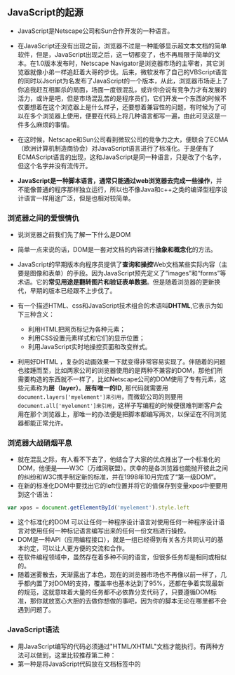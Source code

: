 ## JavaScript的起源

- JavaScript是Netscape公司和Sun合作开发的一种语言。
- 在JavaScript还没有出现之前，浏览器不过是一种能够显示超文本文档的简单软件，但是，JavaScript出现之后，这一切都变了，也不再局限于简单的文本。在1.0版本发布时，Netscape Navigator是浏览器市场的主宰者，其它浏览器就像小弟一样追赶着大哥的步伐。后来，微软发布了自己的VBScript语言的同时以Jscript为名发布了JavaScript的一个版本，从此，浏览器市场走上了你追我赶互相厮杀的局面，场面一度很混乱，或许你会说有竞争力才有发展的活力，或许是吧，但是市场混乱苦的是程序员们，它们开发一个东西的时候不仅要想着在这个浏览器上是什么样子，还要想着兼容性的问题，有时候为了可以在多个浏览器上使用，便要在代码上将几种语言都写一遍，由此可见这是一件多么麻烦的事情。
- 在这时候，Netscape和Sun公司看到微软公司的竞争力之大，便联合了ECMA（欧洲计算机制造商协会）对JavaScript语言进行了标准化。于是便有了ECMAScript语言的出现，这和JavaScript是同一种语言，只是改了个名字，但这个名字并没有流传开。

- **JavaScript是一种脚本语言，通常只能通过web浏览器去完成一些操作**，并不能像普通的程序那样独立运行，所以也不像Java和c++之类的编译型程序设计语言一样用途广泛，但是也相对较简单。

### 浏览器之间的爱恨情仇

- 说浏览器之前我们先了解一下什么是DOM
- 简单一点来说的话，DOM是一套对文档的内容进行**抽象和概念化**的方法。
- JavaScript的早期版本向程序员提供了**查询和操控**Web文档某些实际内容（主要是图像和表单）的手段。因为JavaScript预先定义了“images”和“forms”等术语。它的**常见用途是翻转图片和验证表单数据**。但是随着浏览器的更新换代，早期的版本已经跟不上步伐了。
- 有一个描述HTML、css和JavaScript技术组合的术语叫**DHTML**,它表示为如下三种含义：
  - 利用HTML把网页标记为各种元素；
  - 利用CSS设置元素样式和它们的显示位置；
  - 利用JavaScript实时地操控页面和改变样式。

- 利用好DHTML ，复杂的动画效果一下就变得非常容易实现了。伴随着的问题也接踵而至，比如两家公司的浏览器使用的是两种不兼容的DOM，那他们所需要构造的东西就不一样了，比如Netscape公司的DOM使用了专有元素，这些元素称为**层（layer）**。**层有唯一的ID**, 那代码就需要用`document.layers['myelement']来引用`，而微软公司的则要用`document.all['myelement']来引用`，这样子写编程的时候便很难判断客户会用在那个浏览器上，那唯一的办法便是把脚本都编写两次，以保证在不同浏览器都能正常允许。

### 浏览器大战硝烟平息

- 就在混乱之际，有人看不下去了，他结合了大家的优点推出了一个标准化的DOM，他便是——W3C（万维网联盟）。庆幸的是各浏览器也能抛开彼此之间的纠纷和W3C携手制定新的标准，并在1998年10月完成了“第一级DOM”。
- 在新的标准化DOM中要找出它的left位置并将它的值保存到变量xpos中便要用到这个语法：

```js
var xpos = document.getElementById('myelement').style.left
```

- 这个标准化的DOM 可以让任何一种程序设计语言对使用任何一种程序设计语言对使用任何一种标记语言编写出来的任何一份文档进行操控。
- DOM是一种API（应用编程接口），就是一组已经得到有关各方共同认可的基本约定，可以让人更方便的交流和合作。
- 在软件编程领域中，虽然存在着多种不同的语言，但很多任务却是相同或相似的。
- 随着迷雾散去，天渐露出了本色，现在的浏览器市场也不再像以前一样了，几乎都内置了对DOM的支持，覆盖率也基本达到了95%，还都在争着实现最新的规范，这就意味着大量的任务都不必依靠分支代码了，只要遵循DOM标准，那你就放宽心大胆的去做你想做的事吧，因为你的脚本无论在哪里都不会遇到问题了。

### JavaScript语法

- 用JavaScript编写的代码必须通过"HTML/XHTML"文档才能执行。有两种方法可以做到，这里比较推荐第二种：
- 第一种是将JavaScript代码放在文档<head>标签中的<script>标签之间：

```html
<!DOCTYPE html>
<html lang="en">
<head>
    <meta charset="UTF-8">
    <meta http-equiv="X-UA-Compatible" content="IE=edge">
    <meta name="viewport" content="width=device-width, initial-scale=1.0">
    <title>Document</title>
    <script>
        JavaScript goes here...
    </script>
</head>
<body>
   
</body>
</html>
```

- 第二种是**把JavaScript代码存为一个扩展名为`.js`的独立文件中**，典型的做法是在文档的<head>部分放一个<script>标签，**并把它的src属性指向该文件**：

```html
<!DOCTYPE html>
<html lang="en">
<head>
    <meta charset="UTF-8">
    <meta http-equiv="X-UA-Compatible" content="IE=edge">
    <meta name="viewport" content="width=device-width, initial-scale=1.0">
    <title>Document</title>
    <script src="text.js"></script>
</head>
<body>
    
   
</body>
</html>
```

- 但是**最好的做法是把<script>标签放到html文档的最后，</body>标签之前**

```html
<!DOCTYPE html>
<html lang="en">
<head>
    <meta charset="UTF-8">
    <meta http-equiv="X-UA-Compatible" content="IE=edge">
    <meta name="viewport" content="width=device-width, initial-scale=1.0">
    <title>Document</title>
   
</head>
<body>
     <script src="text.js"></script>
   
</body>
</html>
```

- 程序设计语言分为解释型和编译型两大类，Java或c++等语言需要一个编译器，它能够把**用Java等高级语言编写出的源代码翻译为直接在计算机上执行的文件**，这是**编译型**的；**解释型程序设计语言**不需要编译器，它们**只需要解释器**，比如浏览器中的JavaScript解释器将直接读入源代码并执行没浏览器中如果没有解释器，代码就无法执行。
- **编译型语言编写的而代码有错误时在编译阶段就能被发现，但是解释型语言代码中的错误只能等到解释器执行到有关代码时才能被发现**，于解释型语言相比，编译型语言往往速度更快，可移植性更好，但是学起来也更难。

#### 1.语句

用JavaScript编写的脚本和其他语言编写的脚本一样，都是由一系列的指令构成的，这些指令叫做语句。只有按照正确的语法编写的语句才能得到正确的解释

- JavaScript语句是构成任何一个脚本的基本单位。只需简单的把各条语句放在不同的行上就可以分隔它们了，或者放在同一行上然后用分号来分隔开：

```js
first statement;
second statement;
```

```js
first statement;second statement;
```

#### 2.注释

注释可以很好的帮你理解一些代码在扮演什么角色，但也只是作为提醒自己一些信息的方式，这个时候你希望JavaScript解释器可以直接忽略掉这些信息，那么你便需要将它们注释掉。

- 第一种是用两个斜线作为一行的开始，但是它**只作用于一行**，所以要在每一行的开头都加上双斜线

```js
//注释掉一行
```

- 第二种是开头用一个斜线和一个星号（`/*`） ，在注释内容的末尾加上一个星号和一个斜线（`*/`），这种方法**适用于注释多行**的时候

```js
/*哥俩好啊
五魁首啊
六六六
*/
```

#### 3.变量

- 在生活中有的东西是带有变动的有的是固定的，这在代码中同样适用，在代码中将一个值存入变量的操作称为赋值，比如赋予年龄一个值便是`age=20;`,
- **在JavaScript中允许程序员直接对变量赋值而不用事先声明**，如果在某个变量赋值之前没有声明的话，那么赋值操作将自动声明该变量。当然，这在许多程序设计语言中是不允许的，很多语言要求在使用任何变量之前必须先对它做出个介绍，也叫**声明**。你可以单独声明每一个变量，也可以用一条语句一次声明多个变量，只需要用逗号隔开就可以了：

```js
var mood;
var age;
```

```js
var mood,age;
```

- 或者你可以**将声明和对变量的赋值一次完成**,这是最有效率的做法：

```js
var mood="sad",age="20";
```

- JavaScript语法**不允许变量名中包含空格或标点符号（美元符号”$“例外），它允许包含字母、数字、美元符号和下划线（但第一个字符不允许是数字）**，为了容易阅读可以在变量名的适当位置插入下划线：

```js
var my_mood="sad";
```

- 还有一种是使用驼峰格式，**删除中间的而空白（下划线），后面的每个新单词改用大写字母开头**，通常驼峰格式是函数名、方法名和对象属性名命名的首选格式：

```js
var myMood="sad";
```

#### 4. 数据类型

- 有些其他的语言要求在**声明变量的同时还必须同时声明变量的数据类型**，这种做法称为**类型声明**。
- **必须明确**类型声明的语言称为**强类型语言**。**不需要**进行类型声明，因此它是一种**弱类型语言**。

JavaScript中最重要的几种数据类型

1. 字符串

   **字符串由零个或多个字符构成**。字符包括（但不限于）字母、数字、标点符号和空格。**字符串必须包在引号里**，单引号或双引号都可以。

   ```js
   var mood="sad";
   var mood='sad';
   ```

   如果字符串包含双引号，就把整个字符串放在单引号里；如果字符串包含单引号，就把整个字符串放在双引号里，要保证在字母之间用单引号能被当成这个字符串的一部分而不是一个结束的标志时，我们就需要对这个字符进行转义，JavaScript用反斜线对字符进行转义：

   ```js
   var mood = 'don\'t ask';
   ```

   如果想用双引号来包住一个本身就包含双引号的字符串，就必须用反斜线对字符串中的双引号进行转义：

   ```js
   var height = "about 5'10\" tall;
   ```

2. 数值

   如果想给一个变量赋一个数值，不用限定它必须是一个整数。**JavaScript允许使用带小数点的数值，并且允许任意位小数，也可以使用负数**，这样的数称为浮点数：

   ```js
   var age = 22.22;
   var temperature = -20;
   var temperature = -20.2222;
   ```

   

3. 布尔值

   **布尔数据只有两个可选值——true或false**。

   所有的电子电路只能识别和使用布尔数据：电路中有电流或是没有电流。不管是使用术语true和false、yes和no或者1和0，重要的是只能取两种可取值中的一种。

   布尔值不是字符串，千万不要把布尔值用引号括起来。布尔值false与字符串值"false"是两码事！

   ```js
   /*将变量设置为布尔值ture*/
   var married = true;
   /*将变量设置为字符串"true"*/
   var married = "true";
   ```

#### 5.数组

- 字符串、数值和布尔值都是标量。如果某个变量是标量，它在任意时刻就只能有一个值。如果想用一个变量来存储一组值，就需要使用数组。
- **数组是指用一个变量表示一个值的集合，集合中的每个值都是这个数组的一个元素**。第一个元素的下标是0，第二个元素的下标是1，依此类推：

```js
var beatles = Array(3);
beatles[0] = "aa";
beatles[1] = "hh";
beatles[2] = "xx"
```

#### 6.对象

- 与数组类似，**对象也是使用一个名字表示一组值。对象的每个值都是对象的一个属性**。

```js
var lennon = 0bject();
lennon.name = "john;
lennon.year = 1940;
lennon.living = false;
```

创建对象使用Object关键字。它不使用方括号和下标来获取元素，而是像任何JavaScript对象一样，**使用点号来获取属性。**

#### 算数操作符

- 操作符是JavaScript为完成各种操作而定义的一些符号。**赋值时使用的等号（=）。加法操作符是加号（+），减法操作符是减号（-），除法操作符是斜杠（/），乘法操作符是星号（*）**。

```js
1+4-2*5
```

- 如果想给一个数值变量加上一，可以用“++”操作符`year++；`

#### 比较操作符

JavaScript还提供了许多几乎只能用在条件语句里的操作符，其中包括诸如**大于（>）、小于（<）、大于或等于（>=）、小于或等于（<=）之类的比较操作符**。如果想比较两个值是否相等，可以使用**“等于”**比较操作符。这个操作符由**两个等号构成（==）**。

#### 逻辑操作符

- JavaScript允许把条件语句里的操作组合在一起。
- 逻辑与”操作符，它由两个“&”字符构成（&&），是一个逻辑操作符。操作对象是布尔值
- 逻辑或”操作符由两个垂直线字符构成（||）
- 逻辑或”操作符由两个垂直线字符构成（||）



#### 条件语句

JavaScript使用条件语句来做判断。

我们可以在这个脚本中用条件语句来设置一个条件，只有满足了这一条件才能让更多的语句得到执行。

**条件必须放在if后面的圆括号中**。花括号中的语句不管它们有多少条，只有在给定条件的求值结果是true的情况下才会执行。条件的求值结果永远是一个布尔值：

```js
if(condition){
    statements;
}
```

#### 循环语句——while循环

循环语句和if语句有异曲同工之妙，唯一的区别就是**只要给定条件的求职结果是true，包含在花括号里的代码就将反复的执行下去**，用++操作符对变量count的值执行加1的操作。

```js
var count=1;
while(count < 11){
    alert(count);
    count++;
}
```

#### for循环

for循环和while循环差不多。用for循环来重复执行一些代码的好处是循环控制结构更加清晰，**和循环有关的所有内容都包含在for语句的圆括号部分**

```js
for(initial condition;test condition;alter condition){
    statements;
}
```

#### 函数

- 函数就是一组**允许在你的代码里随时调用的语句**。应该先对函数做出定义再调用它们。每当需要反复做一件事时，都可以利用函数来避免重复键入大量的相同内容。

- 

```js
function name(arguments){
    statements;
}
```

- 在定义函数时，你只要**用逗号将声明的多个参数分隔开**就可以了，函数不仅**可以以参数的形式接受数据，还能够返回数据**，要想实现那这里就需要用到return语句：

```js
function multiply(num1,num2){
    var total=num1 * num2;
    return total;
}
```

- 函数的真正价值体现在，我们可以把它们**当作一种数据类型来使用**

```js
var temp_fahrenheit = 95;
var temp_celsius = converToCelsius(temp_fahrenheit);
alert(temp_celsius);
```

- 再命名变量的时候用下划线来分隔每个单词；在命名函数时，从第二个单词开始就把每个单词的第一个字母写成大写形式（驼峰命名法），这样可以很快分辨时变量还是函数

- 变量既可以是全局变量也可以是局部变量。**全局变量可以在脚本中的任何位置被引用**。一旦你在某个脚本里声明了一个全局变量，就可以从这个脚本的任何位置引用它，简单的说就是全局变量的作用域是整个脚本；而局部变量只存在于声明它的那个函数的内部，在那个函数的外部是不能引用它的，也就是说，**局部变量的作用域仅限于某个特定的函数**。在某个函数中使用了var，那么这个变量就将被视为一个局部变量，只存在于这个函数的上下文章，相反，这个变量就是一个全局变量。

```js
function square(num){
    var total = num * num;
    return total;
}
```

#### 对象

- 对象是一种非常重要的数据类型，它是自包含的数据集合，包含在对象里的数据可以通过两种形式访问——**属性和方法**：
- 属性是隶属于某个特定对象的变量；
- 方法是只有某个特定对象才能调用的函数。
- 在JavaScript里，属性和方法都是用“点(.)”语法来访问的：

```js
0bject.property
0bject.method()
```

- **JavaScript提供的预先定义好的对象成为内建对象**
- 除了内建对象，还有宿主对象，**宿主对象是由浏览器提供的预定义对象**
- 宿主对象**包括Form、Image和Element**等。我们可以通过这些对象获得关于网页上表单、图像和各种表单元素等信息。